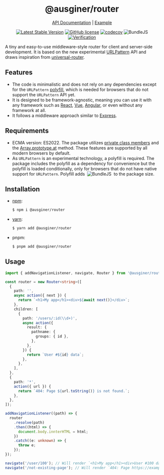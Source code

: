 <div align="center">
<h1>@ausginer/router</h1>

[API Documentation](https://ausginer.github.io/router/) | [Example](https://codesandbox.io/p/github/ausginer/router-examples/main)

[![Latest Stable Version](https://img.shields.io/npm/v/@ausginer/router.svg)](https://www.npmjs.com/package/@ausginer/router)
[![GitHub license](https://img.shields.io/badge/license-MIT-blue.svg)](./LICENSE)
[![codecov](https://codecov.io/gh/ausginer/router/branch/main/graph/badge.svg?token=HcOvtJdBcB)](https://codecov.io/gh/ausginer/router)
![BundleJS](https://deno.bundlejs.com/?q=@ausginer/router&config={"esbuild":{"external":["urlpattern-polyfill"]}}&badge=)
[![Verification](https://github.com/ausginer/router/actions/workflows/verification.yml/badge.svg)](https://github.com/ausginer/router/actions/workflows/verification.yml)

</div>

A tiny and easy-to-use middleware-style router for client and server-side development.
It is based on the new experimental [URLPattern](https://developer.mozilla.org/en-US/docs/Web/API/URLPattern) API and draws inspiration from [universal-router](https://github.com/kriasoft/universal-router).

## Features

- The code is minimalistic and does not rely on any dependencies except for the `URLPattern` [polyfill](https://github.com/kenchris/urlpattern-polyfill), which is needed for browsers that do not support the `URLPattern` API yet.
- It is designed to be framework-agnostic, meaning you can use it with any framework such as [React](https://react.dev), [Vue](https://vuejs.org), [Angular](https://angular.io/), or even without any framework at all.
- It follows a middleware approach similar to [Express](http://expressjs.com/).

## Requirements

- ECMA version: ES2022. The package utilizes [private class members](https://developer.mozilla.org/en-US/docs/Web/JavaScript/Reference/Classes/Private_class_fields) and the [Array.prototype.at](https://developer.mozilla.org/en-US/docs/Web/JavaScript/Reference/Global_Objects/Array/at) method. These features are supported by all modern browsers by default.
- As `URLPattern` is an experimental technology, a polyfill is required. The package includes the polyfill as a dependency for convenience but the polyfill is loaded conditionally, only for browsers that do not have native support for `URLPattern`. Polyfill adds&nbsp;&nbsp;![BundleJS](https://deno.bundlejs.com/?q=urlpattern-polyfill&badge=)&nbsp;&nbsp;to the package size.

## Installation

- [npm](https://www.npmjs.com/package/@ausginer/router):
  ```bash
  $ npm i @ausginer/router
  ```
- [yarn](https://yarn.pm/@ausginer/router):
  ```bash
  $ yarn add @ausginer/router
  ```
- pnpm:
  ```bash
  $ pnpm add @ausginer/router
  ```

## Usage

```ts
import { addNavigationListener, navigate, Router } from '@ausginer/router';

const router = new Router<string>([
  {
    path: '',
    async action({ next }) {
      return `<h1>My app</h1><div>${await next()}</div>`;
    },
    children: [
      {
        path: '/users/:id(\\d+)',
        async action({
          result: {
            pathname: {
              groups: { id },
            },
          },
        }) {
          return `User #${id} data`;
        },
      },
    ],
  },
  {
    path: '*',
    action({ url }) {
      return `404: Page ${url.toString()} is not found.`;
    },
  },
]);

addNavigationListener((path) => {
  router
    .resolve(path)
    .then((html) => {
      document.body.innterHTML = html;
    })
    .catch((e: unknown) => {
      throw e;
    });
});

navigate('/user/100'); // Will render `<h1>My app</h1><div>User #100 data</div>`
navigate('/not-existing-page'); // Will render `404: Page https://example.com/not-existing-page is not found.`
```
